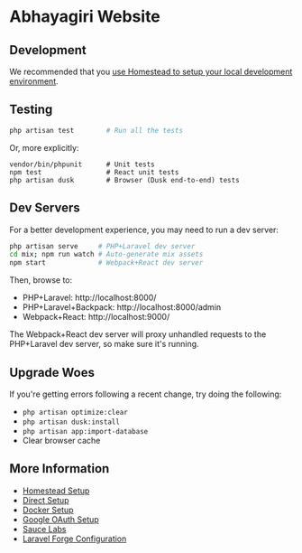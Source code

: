 # Abhayagiri Website

## Development

We recommended that you [use Homestead to setup your local development
environment](docs/homestead.md).

## Testing

```sh
php artisan test        # Run all the tests
```

Or, more explicitly:

```
vendor/bin/phpunit      # Unit tests
npm test                # React unit tests
php artisan dusk        # Browser (Dusk end-to-end) tests
```

## Dev Servers

For a better development experience, you may need to run a dev server:

```sh
php artisan serve     # PHP+Laravel dev server
cd mix; npm run watch # Auto-generate mix assets
npm start             # Webpack+React dev server
```

Then, browse to:

- PHP+Laravel: http://localhost:8000/
- PHP+Laravel+Backpack: http://localhost:8000/admin
- Webpack+React: http://localhost:9000/

The Webpack+React dev server will proxy unhandled requests to the PHP+Laravel
dev server, so make sure it's running.


## Upgrade Woes

If you're getting errors following a recent change, try doing the following:

- `php artisan optimize:clear`
- `php artisan dusk:install`
- `php artisan app:import-database`
- Clear browser cache

## More Information

- [Homestead Setup](docs/homestead.md)
- [Direct Setup](docs/prerequisites.md)
- [Docker Setup](docs/docker.md)
- [Google OAuth Setup](docs/google-oauth.md)
- [Sauce Labs](docs/saucelabs.md)
- [Laravel Forge Configuration](docs/forge.md)
